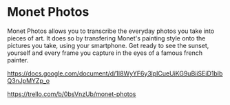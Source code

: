 # Monet Photos
Monet Photos allows you to transcribe the everyday photos you take into pieces of art. It does so by transfering Monet's painting style onto the pictures you take, using your smartphone. Get ready to see the sunset, yourself and every frame you capture in the eyes of a famous french painter.

https://docs.google.com/document/d/1I8WyYF6y3lpICueUiKG9uBiiSEiD1bIbQ3nJpMYZp_o

https://trello.com/b/0bsVnzUb/monet-photos
